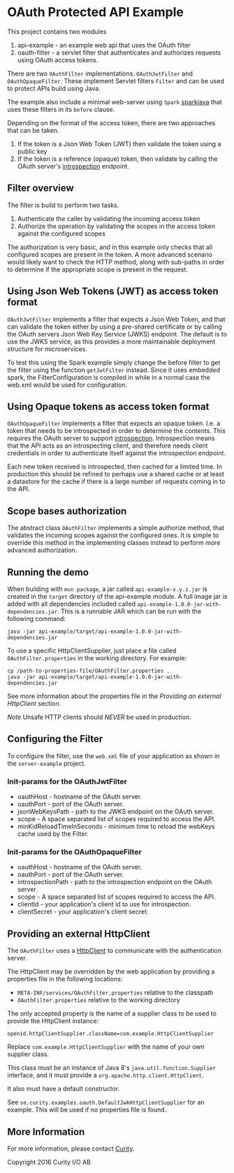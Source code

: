 # OAuth Protected API Example

This project contains two modules

1. api-example - an example web api that uses the OAuth filter
2. oauth-filter - a servlet filter that authenticates and authorizes requests using OAuth access tokens.

There are two `OAuthFilter` implementations. `OAuthJwtFilter` and `OAuthOpaqueFilter`.
These implement Servlet filters `Filter` and can be used to protect APIs build using Java.

The example also include a minimal web-server using `Spark` [sparkjava](http://sparkjava.com) that uses these filters
in its `before` clause.

Depending on the format of the access token, there are two approaches that can be taken.

1. If the token is a Json Web Token (JWT) then validate the token using a public key
2. If the token is a reference (opaque) token, then validate by calling the OAuth server's
[introspection](https://tools.ietf.org/search/rfc7662) endpoint.

## Filter overview

The filter is build to perform two tasks.

1. Authenticate the caller by validating the incoming access token
2. Authorize the operation by validating the scopes in the access token against the configured scopes

The authorization is very basic, and in this example only checks that all configured scopes are present in the
token. A more advanced scenario would likely want to check the HTTP method, along with sub-paths in order to determine
if the appropriate scope is present in the request.

## Using Json Web Tokens (JWT) as access token format

`OAuthJwtFilter` implements a filter that expects a Json Web Token, and that can validate the token either by
using a pre-shared certificate or by calling the OAuth servers Json Web Key Service (JWKS) endpoint.
The default is to use the JWKS service, as this provides a more maintainable deployment structure for microservices.

To test this using the Spark example simply change the before filter to get the filter using the function `getJwtFilter`
instead. Since it uses embedded spark, the FilterConfiguration is compiled in while in a normal case the web.xml would be
used for configuration.


## Using Opaque tokens as access token format

`OAuthOpaqueFilter` implements a filter that expects an opaque token. I.e. a token that needs to be introspected in order
to determine the contents. This requires the OAuth server to support [introspection](https://tools.ietf.org/search/rfc7662).
Introspection means that the API acts as an introspecting client, and therefore needs client credentials in order to
authenticate itself against the introspection endpoint.

Each new token received is introspected, then cached for a limited time. In production this should be refined to perhaps use
a shared cache or at least a datastore for the cache if there is a large number of requests coming in to the API.


## Scope bases authorization

The abstract class `OAuthFilter` implements a simple authorize method, that validates the incoming scopes against the
configured ones. It is simple to override this method in the implementing classes instead to perform more advanced authorization.


## Running the demo

When building with `mvn package`, a jar called `api-example-x.y.z.jar` is created in the
`target` directory of the api-example module. A full image jar is added with all dependencies included called
`api-example-1.0.0-jar-with-dependencies.jar`. This is a runnable JAR which can be
run with the following command:

```
java -jar api-example/target/api-example-1.0.0-jar-with-dependencies.jar
```

To use a specific HttpClientSupplier, just place a file called `OAuthFilter.properties` in
the working directory. For example:

```
cp /path-to-properties-file/OAuthFilter.properties .
java -jar api-example/target/api-example-1.0.0-jar-with-dependencies.jar
```

See more information about the properties file in the *Providing an external HttpClient* section.

*Note* Unsafe HTTP clients should *NEVER* be used in production.

## Configuring the Filter

To configure the filter, use the `web.xml` file of your application as shown in the
`server-example` project.

### Init-params for the OAuthJwtFilter

* oauthHost - hostname of the OAuth server.
* oauthPort - port of the OAuth server.
* jsonWebKeysPath - path to the JWKS endpoint on the OAuth server.
* scope - A space separated list of scopes required to access the API.
* minKidReloadTimeInSeconds - minimum time to reload the webKeys cache used by the Filter.

### Init-params for the OAuthOpaqueFilter

* oauthHost - hostname of the OAuth server.
* oauthPort - port of the OAuth server.
* introspectionPath - path to the introspection endpoint on the OAuth server.
* scope - A space separated list of scopes required to access the API.
* clientId - your application's client id to use for introspection.
* clientSecret - your application's client secret.


## Providing an external HttpClient

The `OAuthFilter` uses a [HttpClient](https://hc.apache.org/httpcomponents-client-ga/)
to communicate with the authentication server.

The HttpClient may be overridden by the web application by providing a properties
file in the following locations:

* `META-INF/services/OAuthFilter.properties` relative to the classpath
* `OAuthFilter.properties` relative to the working directory

The only accepted property is the name of a supplier class to be used to provide the HttpClient instance:

```properties
openid.httpClientSupplier.className=com.example.HttpClientSupplier
```

Replace `com.example.HttpClientSupplier` with the name of your own supplier class.

This class must be an instance of Java 8's `java.util.function.Supplier` interface,
and it must provide a `org.apache.http.client.HttpClient`.

It also must have a default constructor.

See `se.curity.examples.oauth.DefaultJwkHttpClientSupplier` for an example.
This will be used if no properties file is found.

## More Information

For more information, please contact [Curity](http://curity.io).

Copyright 2016 Curity I/O AB
